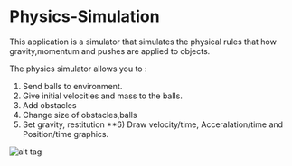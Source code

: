 # Physics-Simulation


This application is a simulator that simulates the physical rules that how gravity,momentum and pushes are applied to objects. 


 The physics simulator allows you to :
 
 1) Send balls to environment.
 2) Give initial velocities and mass to the balls.
 3) Add obstacles 
 4) Change size of obstacles,balls
 5) Set gravity, restitution
 **6) Draw velocity/time, Acceralation/time and Position/time graphics.
 
 
 ![alt tag](http://i68.tinypic.com/20u8qz5.png)

